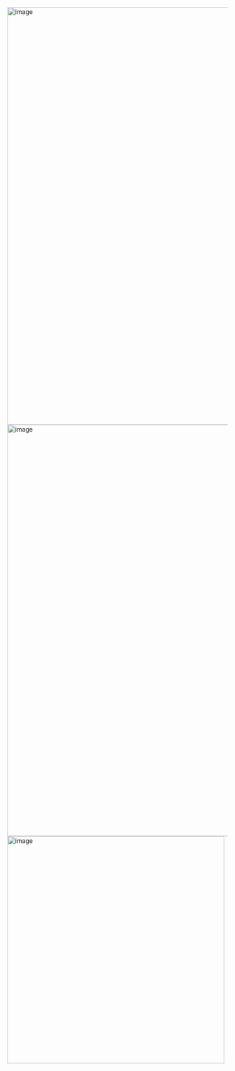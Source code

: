 <img width="942" height="955" alt="image" src="https://github.com/user-attachments/assets/73589cfe-9b9a-45e2-8bb1-bd17c477b41b" />

<img width="930" height="941" alt="image" src="https://github.com/user-attachments/assets/1f2fc557-ac45-4277-8a1b-1a84e459d052" />

<img width="496" height="520" alt="image" src="https://github.com/user-attachments/assets/e3ae7fa8-869c-4e4a-ac40-a27d628ac209" />
